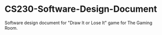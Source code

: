 # CS230-Software-Design-Document
Software design document for "Draw It or Lose It" game for The Gaming Room. 
